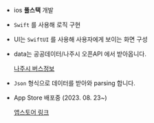 - ios **풀스택** 개발
- `Swift` 를 사용해 로직 구현
- UI는 `SwiftUI` 를 사용해 사용자에게 보이는 화면 구성
- data는 공공데이터/나주시 오픈API 에서 받아옵니다.
    
    [나주시 버스정보](http://bis.naju.go.kr/guide/usemethod/apiUse)
    
- `Json` 형식으로 데이터를 받아와 parsing 합니다.
- App Store 배포중 (2023. 08. 23~)

    [앱스토어 링크](https://apps.apple.com/kr/app/%EB%82%98%EC%A3%BC%EC%8B%9C-%EB%B2%84%EC%8A%A4/id6459411077)